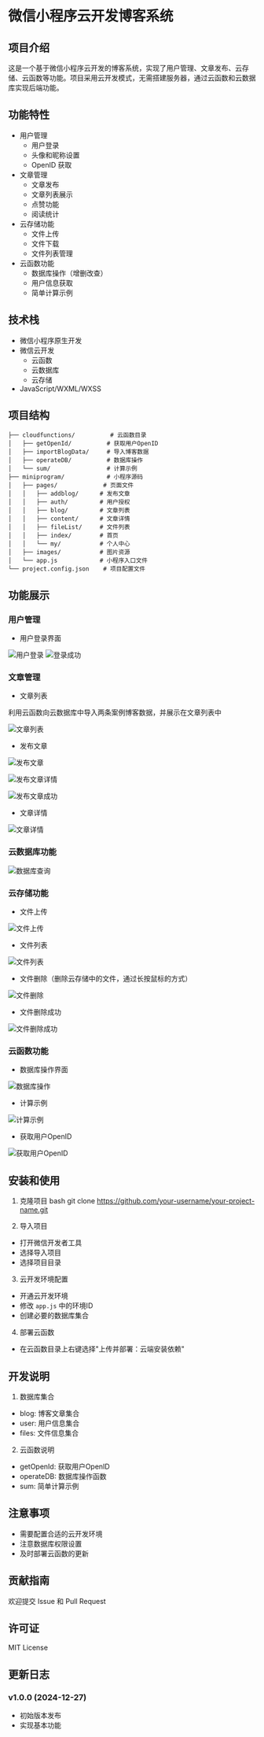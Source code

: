 # 微信小程序云开发博客系统

## 项目介绍
这是一个基于微信小程序云开发的博客系统，实现了用户管理、文章发布、云存储、云函数等功能。项目采用云开发模式，无需搭建服务器，通过云函数和云数据库实现后端功能。

## 功能特性
- 用户管理
  - 用户登录
  - 头像和昵称设置
  - OpenID 获取
- 文章管理
  - 文章发布
  - 文章列表展示
  - 点赞功能
  - 阅读统计
- 云存储功能
  - 文件上传
  - 文件下载
  - 文件列表管理
- 云函数功能
  - 数据库操作（增删改查）
  - 用户信息获取
  - 简单计算示例

## 技术栈
- 微信小程序原生开发
- 微信云开发
  - 云函数
  - 云数据库
  - 云存储
- JavaScript/WXML/WXSS

## 项目结构
```
├── cloudfunctions/          # 云函数目录
│   ├── getOpenId/          # 获取用户OpenID
│   ├── importBlogData/     # 导入博客数据
│   ├── operateDB/          # 数据库操作
│   └── sum/                # 计算示例
├── miniprogram/            # 小程序源码
│   ├── pages/             # 页面文件
│   │   ├── addblog/      # 发布文章
│   │   ├── auth/         # 用户授权
│   │   ├── blog/         # 文章列表
│   │   ├── content/      # 文章详情
│   │   ├── fileList/     # 文件列表
│   │   ├── index/        # 首页
│   │   └── my/           # 个人中心
│   ├── images/           # 图片资源
│   └── app.js            # 小程序入口文件
└── project.config.json    # 项目配置文件
```

## 功能展示

### 用户管理
- 用户登录界面

![用户登录](./images/login.jpg)
![登录成功](./images/login_success.jpg)

### 文章管理
- 文章列表

利用云函数向云数据库中导入两条案例博客数据，并展示在文章列表中

![文章列表](./images/blog_list.jpg)

- 发布文章

![发布文章](./images/add_blog.jpg)

![发布文章详情](./images/add_blog_detail.jpg)

![发布文章成功](./images/add_blog_success.jpg)

- 文章详情

![文章详情](./images/blog_detail.jpg)

### 云数据库功能

![数据库查询](./images/db_query.jpg)

### 云存储功能
- 文件上传

![文件上传](./images/file_upload.jpg)

- 文件列表

![文件列表](./images/file_list.jpg)

- 文件删除（删除云存储中的文件，通过长按鼠标的方式）

![文件删除](./images/file_delete.jpg)

- 文件删除成功

![文件删除成功](./images/file_delete_success.jpg)

### 云函数功能
- 数据库操作界面

![数据库操作](./images/db_operate.jpg)

- 计算示例

![计算示例](./images/sum.jpg)

- 获取用户OpenID

![获取用户OpenID](./images/get_openid.jpg)

## 安装和使用
1. 克隆项目
bash
git clone https://github.com/your-username/your-project-name.git



2. 导入项目
- 打开微信开发者工具
- 选择导入项目
- 选择项目目录

3. 云开发环境配置
- 开通云开发环境
- 修改 `app.js` 中的环境ID
- 创建必要的数据库集合

4. 部署云函数
- 在云函数目录上右键选择"上传并部署：云端安装依赖"

## 开发说明
1. 数据库集合
- blog: 博客文章集合
- user: 用户信息集合
- files: 文件信息集合

2. 云函数说明
- getOpenId: 获取用户OpenID
- operateDB: 数据库操作函数
- sum: 简单计算示例

## 注意事项
- 需要配置合适的云开发环境
- 注意数据库权限设置
- 及时部署云函数的更新

## 贡献指南
欢迎提交 Issue 和 Pull Request

## 许可证
MIT License

## 更新日志
### v1.0.0 (2024-12-27)
- 初始版本发布
- 实现基本功能
